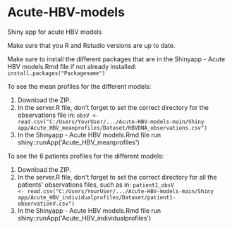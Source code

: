 # Acute-HBV-models
Shiny app for acute HBV models

Make sure that you R and Rstudio versions are up to date.

Make sure to install the different packages that are in the Shinyapp - Acute HBV models.Rmd file if not already installed: <code>install.packages("Packagename")</code>

To see the mean profiles for the different models: 
1. Download the ZIP.
2. In the server.R file, don't forget to set the correct directory for the observations file in:
   <code>obsV <- read.csv("C:/Users/YourUser/.../Acute-HBV-models-main/Shiny app/Acute_HBV_meanprofiles/Dataset/HBVDNA_observations.csv")</code>
3. In the Shinyapp - Acute HBV models.Rmd file run shiny::runApp('Acute_HBV_meanprofiles')

To see the 6 patients profiles for the different models:  
1. Download the ZIP.
2. In the server.R file, don't forget to set the correct directory for all the patients' observations files, such as in:
   <code>patient1_obsV <- read.csv("C:/Users/YourUser/.../Acute-HBV-models-main/Shiny app/Acute_HBV_individualprofiles/Dataset/patient1-observationV.csv")</code>
3. In the Shinyapp - Acute HBV models.Rmd file run shiny::runApp('Acute_HBV_individualprofiles')

